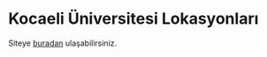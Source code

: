 # Kocaeli Üniversitesi Lokasyonları
Siteye [buradan](https://alperenimam0glu.github.io/navigation_project_web1.1/#/) ulaşabilirsiniz.
